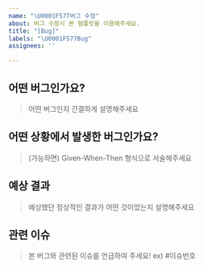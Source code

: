 ```yaml
---
name: "\U0001F577️버그 수정"
about: 버그 수정시 본 템플릿을 이용해주세요.
title: "[Bug]"
labels: "\U0001F577️Bug"
assignees: ''

---
```


## 어떤 버그인가요?
> 어떤 버그인지 간결하게 설명해주세요

## 어떤 상황에서 발생한 버그인가요?
> (가능하면) Given-When-Then 형식으로 서술해주세요

## 예상 결과
> 예상했던 정상적인 결과가 어떤 것이었는지 설명해주세요

## 관련 이슈
> 본 버그와 관련된 이슈를 언급하여 주세요! ex) #이슈번호